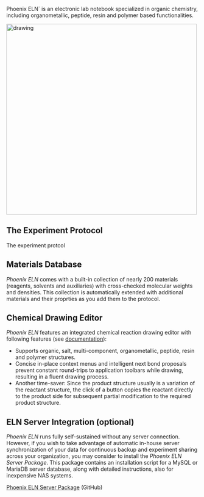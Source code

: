 Phoenix ELN` is an electronic lab notebook specialized in organic chemistry, including organometallic, peptide, resin and polymer based functionalities.  


<img src="laboratory-3827740_1920.jpg" alt="drawing" width=500/>

## The Experiment Protocol

The experiment protcol 

## Materials Database

*Phoenix ELN* comes with a built-in collection of nearly 200 materials (reagents, solvents and auxiliaries) with cross-checked molecular weights and densities. This collection is automatically extended with additional materials and their proprties as you add them to the protocol.


## Chemical Drawing Editor

*Phoenix ELN* features an integrated chemical reaction drawing editor with following features (see [documentation](https://chembytes.com/helpdocs/ChemBytesDraw-2/DrawBonds.html)):
- Supports organic, salt, multi-component, organometallic, peptide, resin and polymer structures.
- Concise in-place context menus and intelligent next bond proposals prevent constant round-trips to application toolbars while drawing, resulting in a fluent drawing process.
- Another time-saver: Since the product structure usually is a variation of the reactant structure, the click of a button copies the reactant directly to the product side for subsequent partial modification to the required product structure.

## ELN Server Integration (optional)

*Phoenix ELN* runs fully self-sustained without any server connection. However, if you wish to take advantage of automatic in-house server synchronization of your data for continuous backup and experiment sharing across your organization, you may consider to install the *Phoenix ELN Server Package*. This package contains an installation script for a MySQL or MariaDB server database, along with detailed instructions, also for inexpensive NAS systems. 

[Phoenix ELN Server Package](https://github.com/abrechts/Phoenix-ELN-Server-Package) (GitHub)
